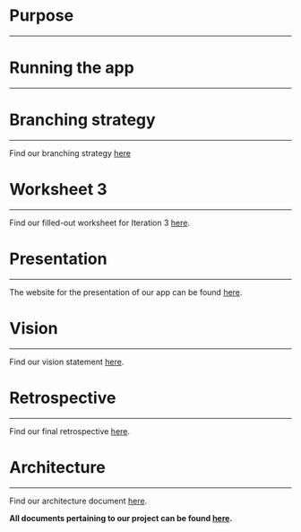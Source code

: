 # Purpose
---

# Running the app
---

# Branching strategy
---

Find our branching strategy [here](https://code.cs.umanitoba.ca/3350-winter-2021-a01/group-3/-/blob/master/Doc/Branching_Strategy.md)

# Worksheet 3
---

Find our filled-out worksheet for Iteration 3 [here](https://code.cs.umanitoba.ca/3350-winter-2021-a01/group-3/-/blob/master/Doc/i3_worksheet.md).

# Presentation
---

The website for the presentation of our app can be found [here](https://code.cs.umanitoba.ca/3350-winter-2021-a01/group-3/-/blob/master/index.html).

# Vision
---

Find our vision statement [here](https://code.cs.umanitoba.ca/3350-winter-2021-a01/group-3/-/blob/master/Doc/VISION.MD).

# Retrospective
---

Find our final retrospective [here](https://code.cs.umanitoba.ca/3350-winter-2021-a01/group-3/-/blob/master/Doc/RETROSPECTIVE.md).

# Architecture
---

Find our architecture document [here](https://code.cs.umanitoba.ca/3350-winter-2021-a01/group-3/-/blob/master/Doc/Architecture_I3.png).

**All documents pertaining to our project can be found [here](https://code.cs.umanitoba.ca/3350-winter-2021-a01/group-3/-/tree/master/Doc).**
